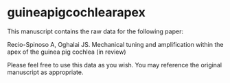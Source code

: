# guineapigcochlearapex

This manuscript contains the raw data for the following paper:

Recio-Spinoso A, Oghalai JS. Mechanical tuning and amplification within the apex of the guinea pig cochlea
(in review)

Please feel free to use this data as you wish. You may reference the original manuscript as appropriate.
